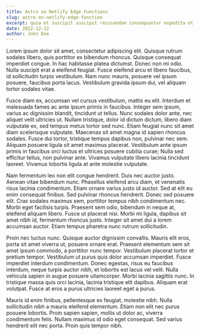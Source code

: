 ```yaml
---
title: Astro on Netlify Edge Functions
slug: astro-on-netlify-edge-function
excerpt: quia et suscipit suscipit recusandae consequuntur expedita et cum reprehenderit molestiae ut ut quas totam nostrum rerum est autem sunt rem eveniet architecto est rerum tempore vitae sequi sint nihil reprehenderit dolor beatae ea dolores neque fugiat blanditiis
date: 2022-12-12
author: John Doe
---
```


Lorem ipsum dolor sit amet, consectetur adipiscing elit. Quisque rutrum sodales libero, quis porttitor ex bibendum rhoncus. Quisque consequat imperdiet congue. In hac habitasse platea dictumst. Donec non mi odio. Nulla suscipit erat a eleifend feugiat. Fusce eleifend arcu et libero faucibus, id sollicitudin turpis vestibulum. Nam nunc mauris, posuere vel ipsum posuere, faucibus porta lacus. Vestibulum gravida ipsum dui, vel aliquam tortor sodales vitae.

Fusce diam ex, accumsan vel cursus vestibulum, mattis eu elit. Interdum et malesuada fames ac ante ipsum primis in faucibus. Integer sem ipsum, varius ac dignissim blandit, tincidunt ut tellus. Nunc sodales dolor ante, nec aliquet velit ultricies ut. Nullam tristique, dolor id dictum dictum, libero diam vulputate ex, sed tempus metus tortor sed nunc. Etiam feugiat nunc sit amet diam scelerisque vulputate. Maecenas sit amet magna id sapien rhoncus sodales. Fusce dui tortor, tristique tempus dapibus non, pulvinar nec sem. Aliquam posuere ligula sit amet maximus placerat. Vestibulum ante ipsum primis in faucibus orci luctus et ultrices posuere cubilia curae; Nulla sed efficitur tellus, non pulvinar ante. Vivamus vulputate libero lacinia tincidunt laoreet. Vivamus lobortis ligula at ante molestie vulputate.

Nam fermentum leo non elit congue hendrerit. Duis nec auctor justo. Aenean vitae bibendum nunc. Phasellus eleifend arcu diam, et venenatis risus lacinia condimentum. Etiam ornare varius justo id auctor. Sed at elit eu enim consequat finibus. Sed pulvinar rhoncus hendrerit. Donec sed posuere elit. Cras sodales maximus sem, porttitor tempus nibh condimentum nec. Morbi eget facilisis turpis. Praesent sem odio, bibendum in neque at, eleifend aliquam libero. Fusce ut placerat nisi. Morbi mi ligula, dapibus sit amet nibh id, fermentum rhoncus justo. Integer sit amet dui a lorem accumsan auctor. Etiam tempus pharetra nunc rutrum sollicitudin.

Proin nec luctus nunc. Quisque auctor dignissim convallis. Mauris elit eros, porta sit amet viverra ut, posuere ornare erat. Praesent elementum sem sit amet ipsum commodo, a porttitor nunc tempor. Vestibulum placerat tortor et pretium tempor. Vestibulum ut purus quis dolor accumsan imperdiet. Fusce imperdiet interdum condimentum. Donec egestas, risus eu faucibus interdum, neque turpis auctor nibh, et lobortis est lacus vel velit. Nulla vehicula sapien in augue posuere ullamcorper. Morbi lacinia sagittis nunc. In tristique massa quis orci lacinia, lacinia tristique elit dapibus. Aliquam erat volutpat. Fusce at eros a purus ultricies laoreet eget a purus.

Mauris id enim finibus, pellentesque ex feugiat, molestie nibh. Nulla sollicitudin nibh a mauris eleifend elementum. Etiam non elit nec purus posuere lobortis. Proin sapien sapien, mollis ut dolor ac, viverra condimentum felis. Nullam maximus id odio eget consequat. Sed varius hendrerit elit nec porta. Proin quis tempor nibh.
